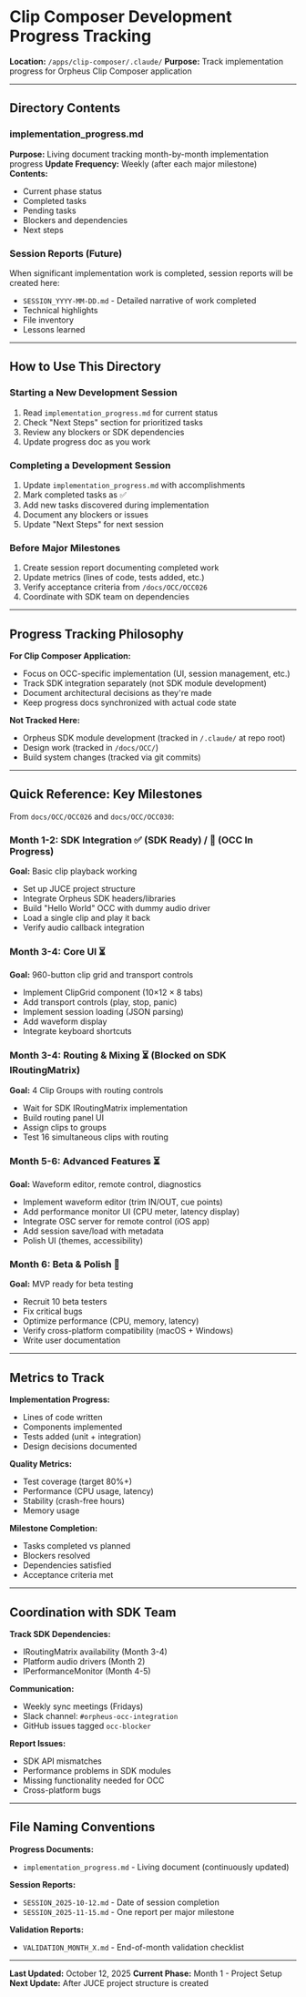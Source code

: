 # Clip Composer Development Progress Tracking

**Location:** `/apps/clip-composer/.claude/`
**Purpose:** Track implementation progress for Orpheus Clip Composer application

---

## Directory Contents

### implementation_progress.md
**Purpose:** Living document tracking month-by-month implementation progress
**Update Frequency:** Weekly (after each major milestone)
**Contents:**
- Current phase status
- Completed tasks
- Pending tasks
- Blockers and dependencies
- Next steps

### Session Reports (Future)
When significant implementation work is completed, session reports will be created here:
- `SESSION_YYYY-MM-DD.md` - Detailed narrative of work completed
- Technical highlights
- File inventory
- Lessons learned

---

## How to Use This Directory

### Starting a New Development Session
1. Read `implementation_progress.md` for current status
2. Check "Next Steps" section for prioritized tasks
3. Review any blockers or SDK dependencies
4. Update progress doc as you work

### Completing a Development Session
1. Update `implementation_progress.md` with accomplishments
2. Mark completed tasks as ✅
3. Add new tasks discovered during implementation
4. Document any blockers or issues
5. Update "Next Steps" for next session

### Before Major Milestones
1. Create session report documenting completed work
2. Update metrics (lines of code, tests added, etc.)
3. Verify acceptance criteria from `/docs/OCC/OCC026`
4. Coordinate with SDK team on dependencies

---

## Progress Tracking Philosophy

**For Clip Composer Application:**
- Focus on OCC-specific implementation (UI, session management, etc.)
- Track SDK integration separately (not SDK module development)
- Document architectural decisions as they're made
- Keep progress docs synchronized with actual code state

**Not Tracked Here:**
- Orpheus SDK module development (tracked in `/.claude/` at repo root)
- Design work (tracked in `/docs/OCC/`)
- Build system changes (tracked via git commits)

---

## Quick Reference: Key Milestones

From `docs/OCC/OCC026` and `docs/OCC/OCC030`:

### Month 1-2: SDK Integration ✅ (SDK Ready) / 🔄 (OCC In Progress)
**Goal:** Basic clip playback working
- Set up JUCE project structure
- Integrate Orpheus SDK headers/libraries
- Build "Hello World" OCC with dummy audio driver
- Load a single clip and play it back
- Verify audio callback integration

### Month 3-4: Core UI ⏳
**Goal:** 960-button clip grid and transport controls
- Implement ClipGrid component (10×12 × 8 tabs)
- Add transport controls (play, stop, panic)
- Implement session loading (JSON parsing)
- Add waveform display
- Integrate keyboard shortcuts

### Month 3-4: Routing & Mixing ⏳ (Blocked on SDK IRoutingMatrix)
**Goal:** 4 Clip Groups with routing controls
- Wait for SDK IRoutingMatrix implementation
- Build routing panel UI
- Assign clips to groups
- Test 16 simultaneous clips with routing

### Month 5-6: Advanced Features ⏳
**Goal:** Waveform editor, remote control, diagnostics
- Implement waveform editor (trim IN/OUT, cue points)
- Add performance monitor UI (CPU meter, latency display)
- Integrate OSC server for remote control (iOS app)
- Add session save/load with metadata
- Polish UI (themes, accessibility)

### Month 6: Beta & Polish 🎯
**Goal:** MVP ready for beta testing
- Recruit 10 beta testers
- Fix critical bugs
- Optimize performance (CPU, memory, latency)
- Verify cross-platform compatibility (macOS + Windows)
- Write user documentation

---

## Metrics to Track

**Implementation Progress:**
- Lines of code written
- Components implemented
- Tests added (unit + integration)
- Design decisions documented

**Quality Metrics:**
- Test coverage (target 80%+)
- Performance (CPU usage, latency)
- Stability (crash-free hours)
- Memory usage

**Milestone Completion:**
- Tasks completed vs planned
- Blockers resolved
- Dependencies satisfied
- Acceptance criteria met

---

## Coordination with SDK Team

**Track SDK Dependencies:**
- IRoutingMatrix availability (Month 3-4)
- Platform audio drivers (Month 2)
- IPerformanceMonitor (Month 4-5)

**Communication:**
- Weekly sync meetings (Fridays)
- Slack channel: `#orpheus-occ-integration`
- GitHub issues tagged `occ-blocker`

**Report Issues:**
- SDK API mismatches
- Performance problems in SDK modules
- Missing functionality needed for OCC
- Cross-platform bugs

---

## File Naming Conventions

**Progress Documents:**
- `implementation_progress.md` - Living document (continuously updated)

**Session Reports:**
- `SESSION_2025-10-12.md` - Date of session completion
- `SESSION_2025-11-15.md` - One report per major milestone

**Validation Reports:**
- `VALIDATION_MONTH_X.md` - End-of-month validation checklist

---

**Last Updated:** October 12, 2025
**Current Phase:** Month 1 - Project Setup
**Next Update:** After JUCE project structure is created
